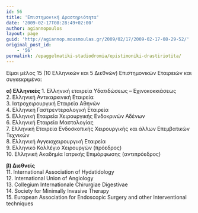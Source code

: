 ```yaml
---
id: 56
title: 'Επιστημονική Δραστηριότητα'
date: '2009-02-17T08:28:49+02:00'
author: agiannopoulos
layout: page
guid: 'http://agiannop.mousmoulas.gr/2009/02/17/2009-02-17-08-29-52/'
original_post_id:
    - '56'
permalink: /epaggelmatiki-stadiodromia/epistimoniki-drastiriotita/
---
```


Είμαι μέλος 15 (10 Ελληνικών και 5 Διεθνών) Επιστημονικών Εταιρειών και συγκεκριμένα:

**α) Ελληνικές** 1. Ελληνική εταιρεία Υδατιδώσεως – Εχινοκοκκιάσεως  
2\. Ελληνική Αντικαρκινική Εταιρεία  
3\. Ιατροχειρουργική Εταιρεία Αθηνών  
4\. Ελληνική Γαστρεντερολογική Εταιρεία  
5\. Ελληνική Εταιρεία Χειρουργικής Ενδοκρινών Αδένων  
6\. Ελληνική Εταιρεία Μαστολογίας  
7\. Ελληνική Εταιρεία Ενδοσκοπικής Χειρουργικής και άλλων Επεμβατικών Τεχνικών  
8\. Ελληνική Αγγειοχειρουργική Εταιρεία  
9\. Ελληνικό Κολλέγιο Χειρουργών (πρόεδρος)  
10\. Ελληνική Ακαδημία Ιατρικής Επιμόρφωσης (αντιπρόεδρος)

**β) Διεθνείς**  
11\. International Association of Hydatidology  
12\. International Union of Angiology  
13\. Collegium Internationale Chirurgiae Digestivae  
14\. Society for Minimally Invasive Therapy  
15\. European Association for Endoscopic Surgery and other Interventional techniques
